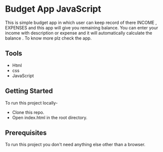 # Budget App JavaScript
<p>This is simple budget app in which user can keep record of there INCOME , EXPENSES and this app will give you remaining balance.
You can enter your income with description or expense and it will automatically calculate the balance . To know more plz check the app.<p>

<h2>Tools</h2>
<ul>
<li>Html</li>
<li>css</li>
<li>JavaScript</li>
</ul>

<h2>Getting Started</h2>
To run this project locally-
<ul>
  <li>Clone this repo.</li>
  <li>Open index.html in the root directory.</li>
</ul>

<h2> Prerequisites </h2>
To run this project you don't need anything else other than a browser.
